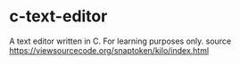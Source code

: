 # c-text-editor
A text editor written in C. For learning purposes only.
source https://viewsourcecode.org/snaptoken/kilo/index.html
